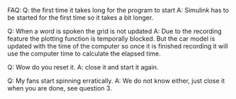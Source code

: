 FAQ:
Q: the first time it takes long for the program to start
A: Simulink has to be started for the first time so it takes a bit longer.

Q: When a word is spoken the grid is not updated 
A: Due to the recording feature the  plotting function is temporally blocked. But the car model is updated with the time of the computer so once it is finished recording it will use the computer time to calculate the elapsed time.

Q: Wow do you reset it.
A: close it and start it again.

Q: My fans start spinning erratically.
A: We do not know either, just close it when you are done, see question 3.
